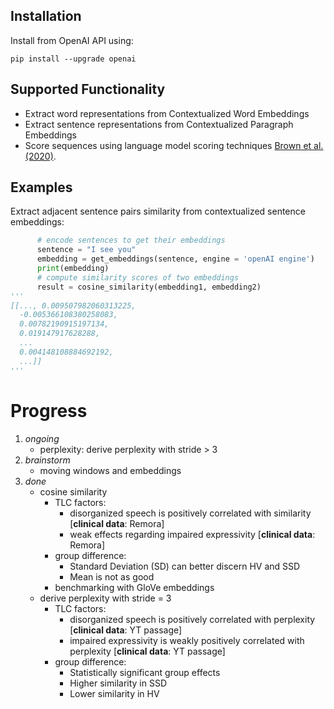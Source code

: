 ## Installation

Install from OpenAI API using:

```pip install --upgrade openai```

## Supported Functionality

- Extract word representations from Contextualized Word Embeddings
- Extract sentence representations from Contextualized Paragraph Embeddings
- Score sequences using language model scoring techniques [Brown et al. (2020)](https://arxiv.org/abs/2005.14165).


## Examples

Extract adjacent sentence pairs similarity from contextualized sentence embeddings:

```py
      # encode sentences to get their embeddings
      sentence = "I see you"
      embedding = get_embeddings(sentence, engine = 'openAI engine')
      print(embedding)
      # compute similarity scores of two embeddings
      result = cosine_similarity(embedding1, embedding2) 
''' 
[[..., 0.009507982060313225,
  -0.005366108380258083,
  0.00782190915197134,
  0.019147917628288,
  ...
  0.004148108884692192,
  ...]]
'''
```

# Progress

1. _ongoing_
    - perplexity: derive perplexity with stride > 3
2. _brainstorm_
    - moving windows and embeddings
3. _done_
    - cosine similarity
        -  TLC factors: 
            -  disorganized speech is positively correlated with similarity [**clinical data**: Remora]
            -  weak effects regarding impaired expressivity [**clinical data**: Remora]
        -  group difference:
            - Standard Deviation (SD) can better discern HV and SSD
            - Mean is not as good
        - benchmarking with GloVe embeddings
    - derive perplexity with stride = 3
        - TLC factors: 
            - disorganized speech is positively correlated with perplexity [**clinical data**: YT passage]
            - impaired expressivity is weakly positively correlated with perplexity [**clinical data**: YT passage]
        - group difference:
            - Statistically significant group effects
            - Higher similarity in SSD
            - Lower similarity in HV
